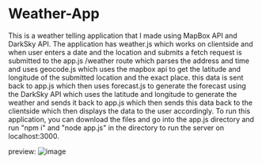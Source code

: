 # Weather-App
This is a weather telling application that I made using MapBox API and DarkSky API. The application has weather.js which works on clientside and when user enters a date and the location and submits a fetch request is submitted to the app.js /weather route which parses the address and time and uses geocode.js which uses the mapbox api to get the latitude and longitude of the submitted location and the exact place. this data is sent back to app.js which then uses forecast.js to generate the forecast using the DarkSky API which uses the latitude and longitude to generate the weather and sends it back to app.js which then sends this data back to the clientside which then displays the data to the user accordingly.
To run this application, you can download the files and go into the app.js directory and run "npm i" and "node app.js" in the directory to run the server on localhost:3000.

preview:
![image](https://user-images.githubusercontent.com/46281169/61597691-f62a0c00-ac2c-11e9-8d52-cc90dc674178.png)
